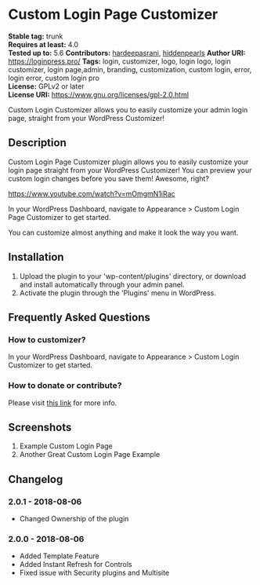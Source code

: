 # Custom Login Page Customizer #
**Stable tag:** trunk  
**Requires at least:** 4.0  
**Tested up to:** 5.6
**Contributors:** [hardeepasrani](https://profiles.wordpress.org/hardeepasrani), [hiddenpearls](https://profiles.wordpress.org/hiddenpearls)
**Author URI:** https://loginpress.pro/
**Tags:** login, customizer, logo, login logo, login customizer, login page,admin, branding, customization, custom login, error, login error, custom login pro  
**License:** GPLv2 or later  
**License URI:** https://www.gnu.org/licenses/gpl-2.0.html  

Custom Login Customizer allows you to easily customize your admin login page, straight from your WordPress Customizer!

## Description ##

Custom Login Page Customizer plugin allows you to easily customize your login page straight from your WordPress Customizer! You can preview your custom login changes before you save them! Awesome, right?

https://www.youtube.com/watch?v=mOmgmN1iRac

In your WordPress Dashboard, navigate to Appearance > Custom Login Page Customizer to get started.

You can customize almost anything and make it look the way you want.
## Installation ##

1. Upload the plugin to your 'wp-content/plugins' directory, or download and install automatically through your admin panel.
2. Activate the plugin through the 'Plugins' menu in WordPress.

## Frequently Asked Questions ##

### How to customizer? ###

In your WordPress Dashboard, navigate to Appearance > Custom Login Customizer to get started.

### How to donate or contribute? ###

Please visit <a target="_blank" rel="nofollow" href="https://loginpress.pro/">this link</a> for more info.

## Screenshots ##

1. Example Custom Login Page
2. Another Great Custom Login Page Example

## Changelog ##
### 2.0.1 - 2018-08-06  ###

* Changed Ownership of the plugin

### 2.0.0 - 2018-08-06  ###

* Added Template Feature
* Added Instant Refresh for Controls
* Fixed issue with Security plugins and Multisite